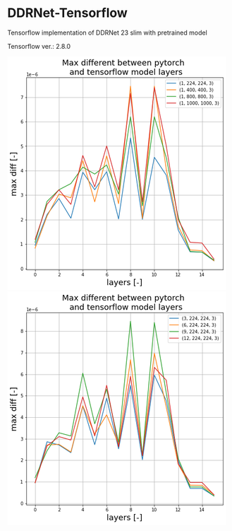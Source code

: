 # DDRNet-Tensorflow

Tensorflow implementation of DDRNet 23 slim with pretrained model

Tensorflow ver.: 2.8.0

![Alt text](graph1.png "Optional title")
![Alt text](graph2.png "Optional title")